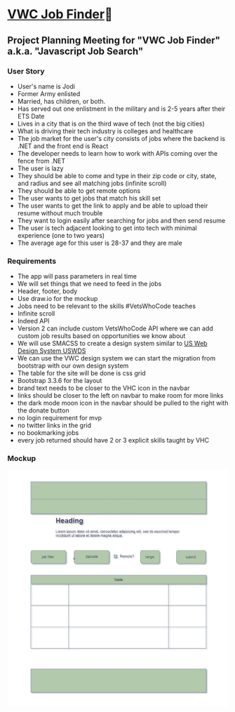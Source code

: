 # [VWC Job Finder](https://stephanlamoureux.github.io/job-search-mvp/)🔗

## Project Planning Meeting for "VWC Job Finder" a.k.a. "Javascript Job Search"

### User Story

- User's name is Jodi
- Former Army enlisted
- Married, has children, or both.
- Has served out one enlistment in the military and is 2-5 years after their ETS Date
- Lives in a city that is on the third wave of tech (not the big cities)
- What is driving their tech industry is colleges and healthcare
- The job market for the user's city consists of jobs where the backend is .NET and the front end is React
- The developer needs to learn how to work with APIs coming over the fence from .NET
- The user is lazy
- They should be able to come and type in their zip code or city, state, and radius and see all matching jobs (infinite scroll)
- They should be able to get remote options
- The user wants to get jobs that match his skill set
- The user wants to get the link to apply and be able to upload their resume without much trouble
- They want to login easily after searching for jobs and then send resume
- The user is tech adjacent looking to get into tech with minimal experience (one to two years)
- The average age for this user is 28-37 and they are male

### Requirements

- The app will pass parameters in real time
- We will set things that we need to feed in the jobs
- Header, footer, body
- Use draw.io for the mockup
- Jobs need to be relevant to the skills #VetsWhoCode teaches
- Infinite scroll
- Indeed API
- Version 2 can include custom VetsWhoCode API where we can add custom job results based on opportunities we know about
- We will use SMACSS to create a design system similar to [US Web Design System USWDS](Designsystem.digital.gov)
- We can use the VWC design system we can start the migration from bootstrap with our own design system
- The table for the site will be done is css grid
- Bootstrap 3.3.6 for the layout
- brand text needs to be closer to the VHC icon in the navbar
- links should be closer to the left on navbar to make room for more links
- the dark mode moon icon in the navbar should be pulled to the right with the donate button
- no login requirement for mvp
- no twitter links in the grid
- no bookmarking jobs
- every job returned should have 2 or 3 explicit skills taught by VHC

### Mockup

![job project](images/mockup.jpg)
